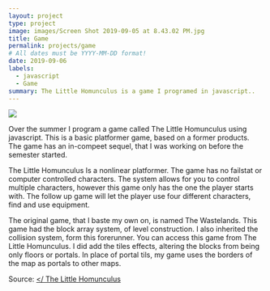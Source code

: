 ```yaml
---
layout: project
type: project
image: images/Screen Shot 2019-09-05 at 8.43.02 PM.jpg
title: Game
permalink: projects/game
# All dates must be YYYY-MM-DD format!
date: 2019-09-06
labels:
  - javascript
  - Game
summary: The Little Homunculus is a game I programed in javascript..
---
```


<img class="ui image" src="{{ site.baseurl }}/images/hom2.jpg">

Over the summer I program a game called The Little Homunculus using javascript. This is a basic platformer game, based on a former products. The game has an in-compeet sequel, that I was working on before the semester started.

The Little Homunculus Is a nonlinear platformer. The game has no failstat or computer controlled characters. The system allows for you to control multiple characters, however this game only has the one the player starts with. The follow up game will let the player use four different characters, find and use equipment.

The original game, that I baste my own on, is named The Wastelands. This game had the block array system, of level construction. I also inherited the collision system, form this forerunner. You can access this game from The Little Homunculus. I did add the tiles effects, altering the blocks from being only floors or portals. In place of portal tils, my game uses the borders of the map as portals to other maps.



Source: <a href="https://www.khanacademy.org/computer-programming/little-homunculus/6637586978013184 "></ The Little Homunculus</a>
